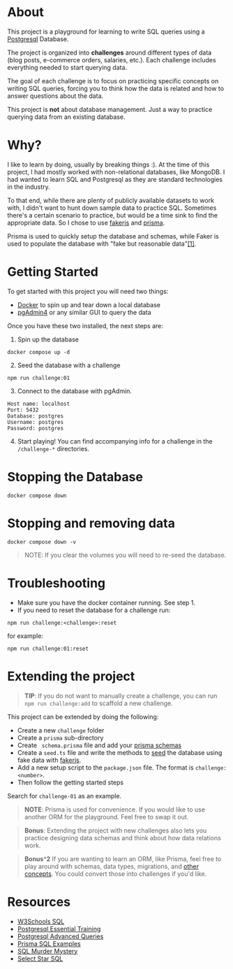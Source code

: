 # About

This project is a playground for learning to write SQL queries using a [Postgresql](https://www.postgresql.org/) Database.

The project is organized into **challenges** around different types of data (blog posts, e-commerce orders, salaries, etc.). Each challenge includes everything needed to start querying data.

The goal of each challenge is to focus on practicing specific concepts on writing SQL queries, forcing you to think how the data is related and how to answer questions about the data.

This project is **not** about database management. Just a way to practice querying data from an existing database.

# Why?

I like to learn by doing, usually by breaking things :). At the time of this project, I had mostly worked with non-relational databases, like MongoDB. I had wanted to learn SQL and Postgresql as they are standard technologies in the industry.

To that end, while there are plenty of publicly available datasets to work with, I didn't want to hunt down sample data to practice SQL. Sometimes there's a certain scenario to practice, but would be a time sink to find the appropriate data. So I chose to use [fakerjs](https://fakerjs.dev/guide/) and [prisma](https://www.prisma.io).

Prisma is used to quickly setup the database and schemas, while Faker is used to populate the database with "fake but reasonable data"[[1]](https://fakerjs.dev/guide/).

# Getting Started

To get started with this project you will need two things:

- [Docker](https://www.docker.com/) to spin up and tear down a local database
- [pgAdmin4](https://www.pgadmin.org/) or any similar GUI to query the data

Once you have these two installed, the next steps are:

1. Spin up the database

```
docker compose up -d
```

2. Seed the database with a challenge

```
npm run challenge:01
```

3. Connect to the database with pgAdmin.

```
Host name: localhost
Port: 5432
Database: postgres
Username: postgres
Password: postgres
```

4. Start playing! You can find accompanying info for a challenge in the `/challenge-*` directories.

# Stopping the Database

```
docker compose down
```

# Stopping and removing data

```
docker compose down -v
```

> NOTE: If you clear the volumes you will need to re-seed the database.

# Troubleshooting

- Make sure you have the docker container running. See step 1.
- If you need to reset the database for a challenge run:

```
npm run challenge:<challenge>:reset
```

for example:

```
npm run challenge:01:reset
```

# Extending the project

> **TIP**: If you do not want to manually create a challenge, you can run `npm run challenge:add` to scaffold a new challenge.

This project can be extended by doing the following:

- Create a new `challenge` folder
- Create a `prisma` sub-directory
- Create ` schema.prisma` file and add your [prisma schemas](https://www.prisma.io/docs/orm/prisma-schema)
- Create a `seed.ts` file and write the methods to [seed](https://www.prisma.io/docs/orm/prisma-migrate/workflows/seeding#integrated-seeding-with-prisma-migrate) the database using fake data with [fakerjs](https://fakerjs.dev/guide/).
- Add a new setup script to the `package.json` file. The format is `challenge:<number>`.
- Then follow the getting started steps

Search for `challenge-01` as an example.

> **NOTE**: Prisma is used for convenience. If you would like to use another ORM for the playground. Feel free to swap it out.

> **Bonus**: Extending the project with new challenges also lets you practice designing data schemas and think about how data relations work.

> **Bonus^2** If you are wanting to learn an ORM, like Prisma, feel free to play around with schemas, data types, migrations, and [other concepts](https://www.prisma.io/docs/orm). You could convert those into challenges if you'd like.

# Resources

- [W3Schools SQL](https://www.w3schools.com/sql/default.asp)
- [Postgresql Essential Training](https://www.linkedin.com/learning-login/share?account=73720220&forceAccount=false&redirect=https%3A%2F%2Fwww.linkedin.com%2Flearning%2Fpostgresql-essential-training-22611610%3Ftrk%3Dshare_ent_url%26shareId%3DqknDBWjVQzCsk7Kymxu5QA%253D%253D)
- [Postgresql Advanced Queries](https://www.linkedin.com/learning-login/share?account=73720220&forceAccount=false&redirect=https%3A%2F%2Fwww.linkedin.com%2Flearning%2Fpostgresql-advanced-queries%3Ftrk%3Dshare_ent_url%26shareId%3DgXxcHnbETAGlj95E6cRkBA%253D%253D)
- [Prisma SQL Examples](https://github.com/prisma/database-schema-examples/tree/main/postgres)
- [SQL Murder Mystery](https://mystery.knightlab.com/)
- [Select Star SQL](https://selectstarsql.com/beazley.html)
